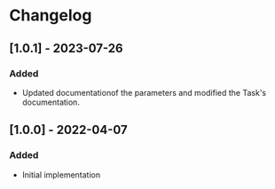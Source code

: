 # Changelog

## [1.0.1] - 2023-07-26
### Added
- Updated documentationof the parameters and modified the Task's documentation.

## [1.0.0] - 2022-04-07
### Added
- Initial implementation
